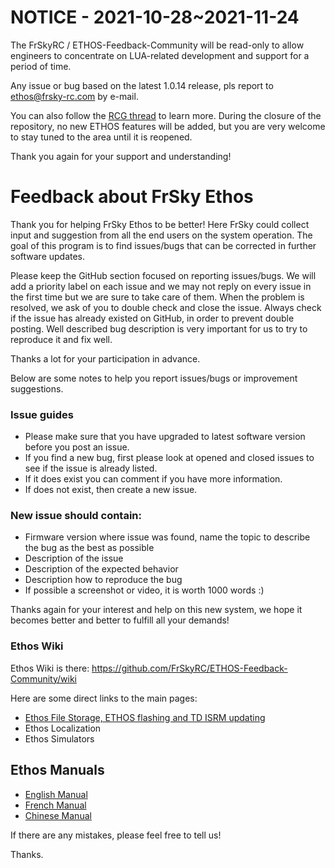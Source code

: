 # NOTICE  - 2021-10-28~2021-11-24

The FrSkyRC / ETHOS-Feedback-Community will be read-only to allow engineers to concentrate on LUA-related development and support for a period of time.

Any issue or bug based on the latest 1.0.14 release, pls report to ethos@frsky-rc.com by e-mail.

You can also follow the [RCG thread](https://www.rcgroups.com/forums/showthread.php?3703807-New-%C2%96-FrSky-X20-X20S-X20HD-Tandem-and-ETHOS) to learn more. During the closure of the repository, no new ETHOS features will be added, but you are very welcome to stay tuned to the area until it is reopened.

Thank you again for your support and understanding!


# Feedback about FrSky Ethos

Thank you for helping FrSky Ethos to be better! Here FrSky could collect input and suggestion from all the end users on the system operation. The goal of this program is to find issues/bugs that can be corrected in further software updates.

Please keep the GitHub section focused on reporting issues/bugs. We will add a priority label on each issue and we may not reply on every issue in the first time but we are sure to take care of them. When the problem is resolved, we ask of you to double check and close the issue. Always check if the issue has already existed on GitHub, in order to prevent 
double posting. Well described bug description is very important for us to try to reproduce it and fix well. 

Thanks a lot for your participation in advance.

Below are some notes to help you report issues/bugs or improvement suggestions. 

### Issue guides
* Please make sure that you have upgraded to latest software version before you post an issue. 
* If you find a new bug, first please look at opened and closed issues to see if the issue is already listed.
* If it does exist you can comment if you have more information. 
* If does not exist, then create a new issue. 

### New issue should contain:
* Firmware version where issue was found, name the topic to describe the bug as the best as possible 
* Description of the issue 
* Description of the expected behavior
* Description how to reproduce the bug
* If possible a screenshot or video, it is worth 1000 words :) 

Thanks again for your interest and help on this new system, we hope it becomes better and better to fulfill all your demands!

### Ethos Wiki
Ethos Wiki is there: https://github.com/FrSkyRC/ETHOS-Feedback-Community/wiki

Here are some direct links to the main pages:
* [Ethos File Storage, ETHOS flashing and TD ISRM updating](https://github.com/FrSkyRC/ETHOS-Feedback-Community/wiki/ETHOS-File-Storage)
* Ethos Localization 
* Ethos Simulators

## Ethos Manuals
* [English Manual](https://github.com/FrSkyRC/ETHOS-Feedback-Community/raw/main/X20%20and%20Ethos%20User%20Manual_1.0.11_rev18.pdf)
* [French Manual](https://github.com/FrSkyRC/ETHOS-Feedback-Community/raw/main/X20%20and%20Ethos%20User%20Manual_1.0.11_rev18%20-%20FR.pdf)
* [Chinese Manual](https://github.com/FrSkyRC/ETHOS-Feedback-Community/raw/main/X20%20and%20Ethos%20User%20Manual_1.0.10_rev16%20-%20CN.pdf)

If there are any mistakes, please feel free to tell us!

Thanks.

